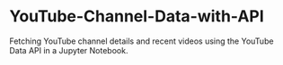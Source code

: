 # YouTube-Channel-Data-with-API
Fetching YouTube channel details and recent videos using the YouTube Data API in a Jupyter Notebook.
